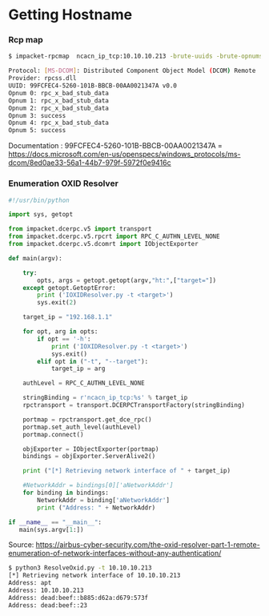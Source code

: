 # Getting Hostname
### Rcp map
```bash
$ impacket-rpcmap  ncacn_ip_tcp:10.10.10.213 -brute-uuids -brute-opnums -opnum-max 5 
```
```bash
Protocol: [MS-DCOM]: Distributed Component Object Model (DCOM) Remote
Provider: rpcss.dll
UUID: 99FCFEC4-5260-101B-BBCB-00AA0021347A v0.0 
Opnum 0: rpc_x_bad_stub_data
Opnum 1: rpc_x_bad_stub_data
Opnum 2: rpc_x_bad_stub_data
Opnum 3: success
Opnum 4: rpc_x_bad_stub_data
Opnum 5: success
```
Documentation : 99FCFEC4-5260-101B-BBCB-00AA0021347A = https://docs.microsoft.com/en-us/openspecs/windows_protocols/ms-dcom/8ed0ae33-56a1-44b7-979f-5972f0e9416c


### Enumeration OXID Resolver
```python
#!/usr/bin/python

import sys, getopt

from impacket.dcerpc.v5 import transport
from impacket.dcerpc.v5.rpcrt import RPC_C_AUTHN_LEVEL_NONE
from impacket.dcerpc.v5.dcomrt import IObjectExporter

def main(argv):

    try:
        opts, args = getopt.getopt(argv,"ht:",["target="])
    except getopt.GetoptError:
        print ('IOXIDResolver.py -t <target>')
        sys.exit(2)

    target_ip = "192.168.1.1"

    for opt, arg in opts:
        if opt == '-h':
            print ('IOXIDResolver.py -t <target>')
            sys.exit()
        elif opt in ("-t", "--target"):
            target_ip = arg

    authLevel = RPC_C_AUTHN_LEVEL_NONE

    stringBinding = r'ncacn_ip_tcp:%s' % target_ip
    rpctransport = transport.DCERPCTransportFactory(stringBinding)

    portmap = rpctransport.get_dce_rpc()
    portmap.set_auth_level(authLevel)
    portmap.connect()

    objExporter = IObjectExporter(portmap)
    bindings = objExporter.ServerAlive2()

    print ("[*] Retrieving network interface of " + target_ip)

    #NetworkAddr = bindings[0]['aNetworkAddr']
    for binding in bindings:
        NetworkAddr = binding['aNetworkAddr']
        print ("Address: " + NetworkAddr)

if __name__ == "__main__":
   main(sys.argv[1:])

```
Source: https://airbus-cyber-security.com/the-oxid-resolver-part-1-remote-enumeration-of-network-interfaces-without-any-authentication/

```bash
$ python3 ResolveOxid.py -t 10.10.10.213
[*] Retrieving network interface of 10.10.10.213
Address: apt
Address: 10.10.10.213
Address: dead:beef::b885:d62a:d679:573f
Address: dead:beef::23
```

